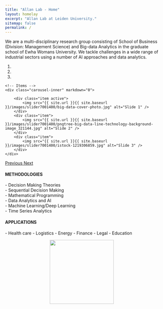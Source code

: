 ```yaml
---
title: "Allan Lab - Home"
layout: homelay
excerpt: "Allan Lab at Leiden University."
sitemap: false
permalink: /
---
```


We are a multi-disciplinary research group consisting of School of Business (Division: Management Science) and Big-data Analytics in the graduate school of Ewha Womans University. We tackle challenges in a wide range of industrial sectors using a number of AI approaches and data analytics.



<div markdown="0" id="carousel" class="carousel slide" data-ride="carousel" data-interval="5000" data-pause="hover" >
    <!-- Menu -->
    <ol class="carousel-indicators">
        <li data-target="#carousel" data-slide-to="0" class="active"></li>
        <li data-target="#carousel" data-slide-to="1"></li>
        <li data-target="#carousel" data-slide-to="2"></li>
    </ol>

    <!-- Items -->
    <div class="carousel-inner" markdown="0">

        <div class="item active">
            <img src="{{ site.url }}{{ site.baseurl }}/images/slider7001400/big-data-cover-photo.jpg" alt="Slide 1" />
        </div>
        <div class="item">
            <img src="{{ site.url }}{{ site.baseurl }}/images/slider7001400/pngtree-big-data-line-technology-background-image_321144.jpg" alt="Slide 2" />
        </div>
        <div class="item">
            <img src="{{ site.url }}{{ site.baseurl }}/images/slider7001400/istock-1219306859.jpg" alt="Slide 3" />
        </div>
    </div>
  <a class="left carousel-control" href="#carousel" role="button" data-slide="prev">
    <span class="glyphicon glyphicon-chevron-left" aria-hidden="true"></span>
    <span class="sr-only">Previous</span>
  </a>
  <a class="right carousel-control" href="#carousel" role="button" data-slide="next">
    <span class="glyphicon glyphicon-chevron-right" aria-hidden="true"></span>
    <span class="sr-only">Next</span>
  </a>
</div>
<div class="row">

<div class="col-md-4">

  <h4>METHODOLOGIES </h4>
 - Decision Making Theories<br>
 - Sequential Decision Making<br>
 - Mathematical Programming<br>
 - Data Analytics and AI<br>
 - Machine Learning/Deep Learning<br>
 - Time Series Analytics

</div>
    
<div class="col-md-4">
    
</div>
    
    
<div class="col-md-4">

  <h4>APPLICATIONS</h4>
  - Health care
  - Logistics
  - Energy
  - Finance
  - Legal
  - Education

</div>
    

</div>

<p align="center">
  <img class='img-responsive center-block' src="{{ site.url }}{{ site.baseurl }}/images/logopic/시그니처(가로_1.국영문혼합).png" style="width: 210px">
</p>

